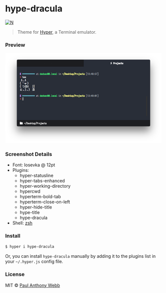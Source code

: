 # hype-dracula

[![N](https://img.shields.io/badge/%F0%9F%91%8D%F0%9F%8F%BE-NetOperatorWibby/hype--dracula-07d0eb.svg?style=flat-square)](https://git.inc.sh/NetOperatorWibby/hype-dracula)

> Theme for [Hyper](https://hyper.is), a Terminal emulator.



### Preview

![](preview.png)



### Screenshot Details

- Font: Iosevka @ 12pt
- Plugins:
  - hyper-statusline
  - hyper-tabs-enhanced
  - hyper-working-directory
  - hypercwd
  - hyperterm-bold-tab
  - hyperterm-close-on-left
  - hyper-hide-title
  - hype-title
  - hype-dracula
- Shell: [zsh](http://ohmyz.sh)



### Install

```bash
$ hyper i hype-dracula
```

Or, you can install `hype-dracula` manually by adding it to the plugins list in your `~/.hyper.js` config file.



### License

MIT © [Paul Anthony Webb](https://pw-software.com)
